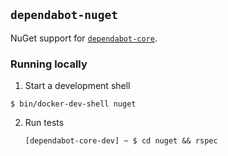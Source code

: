 ## `dependabot-nuget`

NuGet support for [`dependabot-core`][core-repo].

### Running locally

1. Start a development shell

  ```
  $ bin/docker-dev-shell nuget
  ```

2. Run tests
   ```
   [dependabot-core-dev] ~ $ cd nuget && rspec
   ```

[core-repo]: https://github.com/dependabot/dependabot-core
